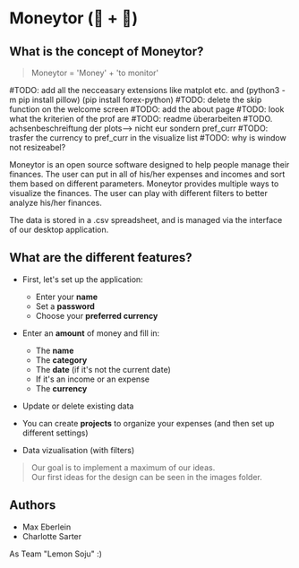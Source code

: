 # Moneytor (💸 + 👀)

## What is the concept of Moneytor?

> Moneytor = 'Money' + 'to monitor'

#TODO: add all the necceasary extensions like matplot etc. and (python3 -m pip install pillow) (pip install forex-python)
#TODO: delete the skip function on the welcome screen
#TODO: add the about page
#TODO: look what the kriterien of the prof are
#TODO: readme überarbeiten
#TODO. achsenbeschreiftung der plots--> nicht eur sondern pref_curr
#TODO: trasfer the currency to pref_curr in the visualize list
#TODO: why is window not resizeabel?

Moneytor is an open source software designed to help people manage their finances. The user can put in all of his/her expenses and incomes and sort them based on different parameters.
Moneytor provides multiple ways to visualize the finances. The user can play with different filters to better analyze his/her finances.

The data is stored in a .csv spreadsheet, and is managed via the interface of our desktop application.

## What are the different features?

- First, let's set up the application:
  - Enter your **name**
  - Set a **password**
  - Choose your **preferred currency**

- Enter an **amount** of money and fill in:
  - The **name**
  - The **category** 
  - The **date** (if it's not the current date)
  - If it's an income or an expense
  - The **currency**

- Update or delete existing data

- You can create **projects** to organize your expenses (and then set up different settings)

- Data vizualisation (with filters)

> Our goal is to implement a maximum of our ideas.\
> Our first ideas for the design can be seen in the images folder.

## Authors 

- Max Eberlein
- Charlotte Sarter

As Team "Lemon Soju" :)
